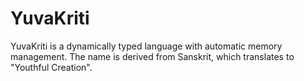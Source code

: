 # YuvaKriti

YuvaKriti is a dynamically typed language with automatic memory management.
The name is derived from Sanskrit, which translates to "Youthful Creation".